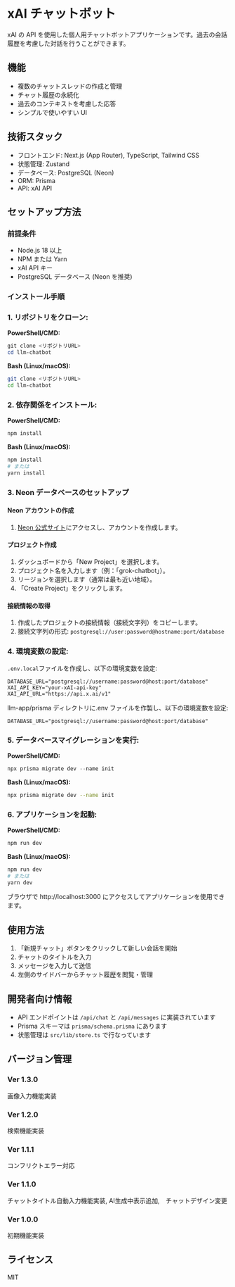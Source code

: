 # xAI チャットボット

xAI の API を使用した個人用チャットボットアプリケーションです。過去の会話履歴を考慮した対話を行うことができます。

## 機能

- 複数のチャットスレッドの作成と管理
- チャット履歴の永続化
- 過去のコンテキストを考慮した応答
- シンプルで使いやすい UI

## 技術スタック

- フロントエンド: Next.js (App Router), TypeScript, Tailwind CSS
- 状態管理: Zustand
- データベース: PostgreSQL (Neon)
- ORM: Prisma
- API: xAI API

## セットアップ方法

### 前提条件

- Node.js 18 以上
- NPM または Yarn
- xAI API キー
- PostgreSQL データベース (Neon を推奨)

### インストール手順

### 1. リポジトリをクローン:

**PowerShell/CMD:**

```powershell
git clone <リポジトリURL>
cd llm-chatbot
```

**Bash (Linux/macOS):**

```bash
git clone <リポジトリURL>
cd llm-chatbot
```

### 2. 依存関係をインストール:

**PowerShell/CMD:**

```powershell
npm install
```

**Bash (Linux/macOS):**

```bash
npm install
# または
yarn install
```

### 3. Neon データベースのセットアップ

#### Neon アカウントの作成

1. [Neon 公式サイト](https://neon.tech)にアクセスし、アカウントを作成します。

#### プロジェクト作成

1. ダッシュボードから「New Project」を選択します。
2. プロジェクト名を入力します（例：「grok-chatbot」）。
3. リージョンを選択します（通常は最も近い地域）。
4. 「Create Project」をクリックします。

#### 接続情報の取得

1. 作成したプロジェクトの接続情報（接続文字列）をコピーします。
2. 接続文字列の形式: `postgresql://user:password@hostname:port/database`

### 4. 環境変数の設定:

`.env.local`ファイルを作成し、以下の環境変数を設定:

```
DATABASE_URL="postgresql://username:password@host:port/database"
XAI_API_KEY="your-xAI-api-key"
XAI_API_URL="https://api.x.ai/v1"
```

llm-app/prisma ディレクトリに.env ファイルを作製し、以下の環境変数を設定:

```
DATABASE_URL="postgresql://username:password@host:port/database"
```

### 5. データベースマイグレーションを実行:

**PowerShell/CMD:**

```powershell
npx prisma migrate dev --name init
```

**Bash (Linux/macOS):**

```bash
npx prisma migrate dev --name init
```

### 6. アプリケーションを起動:

**PowerShell/CMD:**

```powershell
npm run dev
```

**Bash (Linux/macOS):**

```bash
npm run dev
# または
yarn dev
```

ブラウザで http://localhost:3000 にアクセスしてアプリケーションを使用できます。

## 使用方法

1. 「新規チャット」ボタンをクリックして新しい会話を開始
2. チャットのタイトルを入力
3. メッセージを入力して送信
4. 左側のサイドバーからチャット履歴を閲覧・管理

## 開発者向け情報

- API エンドポイントは `/api/chat` と `/api/messages` に実装されています
- Prisma スキーマは `prisma/schema.prisma` にあります
- 状態管理は `src/lib/store.ts` で行なっています

## バージョン管理

### Ver 1.3.0
画像入力機能実装

### Ver 1.2.0
検索機能実装

### Ver 1.1.1
コンフリクトエラー対応

### Ver 1.1.0
チャットタイトル自動入力機能実装, AI生成中表示追加,　チャットデザイン変更

### Ver 1.0.0
初期機能実装

## ライセンス

MIT
